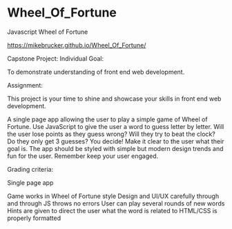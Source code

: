 # Wheel_Of_Fortune
Javascript Wheel of Fortune

https://mikebrucker.github.io/Wheel_Of_Fortune/



Capstone Project: Individual
Goal:

To demonstrate understanding of front end web development.

Assignment:

This project is your time to shine and showcase your skills in front end web development. 

A single page app allowing the user to play a simple game of Wheel of Fortune. Use JavaScript to give the user a word to guess letter by letter. Will the user lose points as they guess wrong? Will they try to beat the clock? Do they only get 3 guesses? You decide! Make it clear to the user what their goal is. The app should be styled with simple but modern design trends and fun for the user. Remember keep your user engaged.

Grading criteria:

Single page app

Game works in Wheel of Fortune style
Design and UI/UX carefully through and through
JS throws no errors
User can play several rounds of new words
Hints are given to direct the user what the word is related to
HTML/CSS is properly formatted
